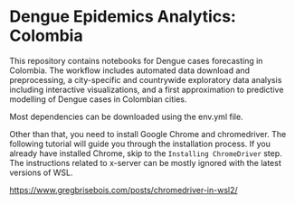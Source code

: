 # Dengue Epidemics Analytics: Colombia

This repository contains notebooks for Dengue cases forecasting in Colombia. The workflow includes automated data download and preprocessing, a city-specific and countrywide exploratory data analysis including interactive visualizations, and a first approximation to predictive modelling of Dengue cases in Colombian cities.

Most dependencies can be downloaded using the env.yml file.

Other than that, you need to install Google Chrome and chromedriver. The following tutorial will guide you through the installation process. If you already have installed Chrome, skip to the `Installing ChromeDriver` step. The instructions related to x-server can be mostly ignored with the latest versions of WSL.

https://www.gregbrisebois.com/posts/chromedriver-in-wsl2/
